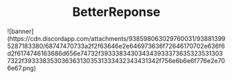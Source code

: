  <center><h1>BetterReponse</h1></center>
![banner](https://cdn.discordapp.com/attachments/938598063029760031/938813995287183380/68747470733a2f2f63646e2e646973636f72646170702e636f6d2f6174746163686d656e74732f3933383430343439333736353235313037322f3933383530363631303531333432343431342f756e6b6e6f776e2e706e67.png)
